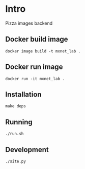 # Intro

Pizza images backend

## Docker build image

`docker image build -t mxnet_lab .`


## Docker run image

`docker run -it mxnet_lab .`


## Installation

`make deps`

## Running

`./run.sh`


## Development

`./site.py`

